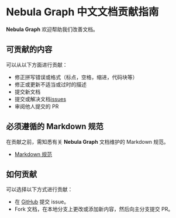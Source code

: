 # Nebula Graph 中文文档贡献指南

**Nebula Graph** 欢迎帮助我们改善文档。

## 可贡献的内容

可以从以下方面进行贡献：

- 修正拼写错误或格式（标点，空格，缩进，代码块等）
- 修正或更新不适当或过时的描述
- 提交新文档
- 提交或解决文档[issues](https://github.com/vesoft-inc/nebula-docs-cn/issues)
- 审阅他人提交的 PR

## 必须遵循的 Markdown 规范

在贡献之前，需知悉有关 **Nebula Graph** 文档维护的 Markdown 规范。

- [Markdown 规范](https://github.com/DavidAnson/markdownlint/blob/master/doc/Rules.md)

## 如何贡献

可以选择以下方式进行贡献：

- 在 [GitHub](https://github.com/vesoft-inc/nebula-docs-cn/issues) 提交 issue。
- Fork 文档，在本地分支上更改或添加新内容，然后向主分支提交 PR。
